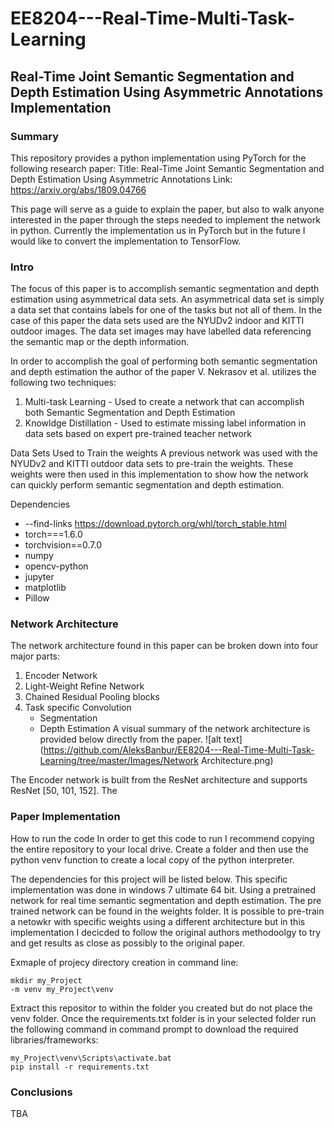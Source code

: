 # EE8204---Real-Time-Multi-Task-Learning
## Real-Time Joint Semantic Segmentation and Depth Estimation Using Asymmetric Annotations Implementation

### Summary
This repository provides a python implementation using PyTorch for the following research paper:
Title: Real-Time Joint Semantic Segmentation and Depth Estimation Using Asymmetric Annotations
Link: https://arxiv.org/abs/1809.04766

This page will serve as a guide to explain the paper, but also to walk anyone interested in the paper through the steps needed to implement the network in python.
Currently the implementation us in PyTorch but in the future I would like to convert the implementation to TensorFlow.

### Intro
The focus of this paper is to accomplish semantic segmentation and depth estimation using asymmetrical data sets. An asymmetrical data set is simply a data set that contains labels for one of the tasks but not all of them. In the case of this paper the data sets used are the NYUDv2 indoor and KITTI outdoor images. The data set images may have labelled data referencing the semantic map or the depth information.

In order to accomplish the goal of performing both semantic segmentation and depth estimation the author of the paper V. Nekrasov et al. utilizes the following two techniques:
1. Multi-task Learning - Used to create a network that can accomplish both Semantic Segmentation and Depth Estimation
2. Knowldge Distillation - Used to estimate missing label information in data sets based on expert pre-trained teacher network

Data Sets Used to Train the weights
A previous network was used with the NYUDv2 and KITTI outdoor data sets to pre-train the weights. These weights were then used in this implementation to show how the network can quickly perform semantic segmentation and depth estimation.

Dependencies
* --find-links https://download.pytorch.org/whl/torch_stable.html
* torch===1.6.0
* torchvision==0.7.0
* numpy
* opencv-python
* jupyter
* matplotlib
* Pillow

### Network Architecture

The network architecture found in this paper can be broken down into four major parts:
1. Encoder Network
2. Light-Weight Refine Network
3. Chained Residual Pooling blocks
4. Task specific Convolution
    - Segmentation
    - Depth Estimation
  A visual summary of the network architecture is provided below directly from the paper.
  ![alt text](https://github.com/AleksBanbur/EE8204---Real-Time-Multi-Task-Learning/tree/master/Images/Network Architecture.png)
  
  The Encoder network is built from the ResNet architecture and supports ResNet [50, 101, 152]. The

### Paper Implementation

How to run the code
In order to get this code to run I recommend copying the entire repository to your local drive. Create a folder and then use the python venv function to create a local copy of the python interpreter.

The dependencies for this project will be listed below. This specific implementation was done in windows 7 ultimate 64 bit. Using a pretrained network for real time semantic segmentation and depth estimation. The pre trained network can be found in the weights folder. It is possible to pre-train a netowkr with specific weights using a different architecture but in this implementation I decicded to follow the original authors methodoolgy to try and get results as close as possibly to the original paper.

Exmaple of projecy directory creation in command line:
```
mkdir my_Project
-m venv my_Project\venv
```
Extract this repositor to within the folder you created but do not place the venv folder. Once the requirements.txt folder is in your selected folder run the following command in command prompt to download the required libraries/frameworks:
```
my_Project\venv\Scripts\activate.bat
pip install -r requirements.txt
```
### Conclusions

TBA










